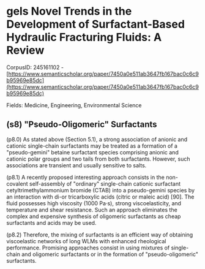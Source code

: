 # gels Novel Trends in the Development of Surfactant-Based Hydraulic Fracturing Fluids: A Review

CorpusID: 245161102 - [https://www.semanticscholar.org/paper/7450a0e511ab3647fb167bac0c6c9b95969e85dc](https://www.semanticscholar.org/paper/7450a0e511ab3647fb167bac0c6c9b95969e85dc)

Fields: Medicine, Engineering, Environmental Science

## (s8) "Pseudo-Oligomeric" Surfactants
(p8.0) As stated above (Section 5.1), a strong association of anionic and cationic single-chain surfactants may be treated as a formation of a "pseudo-gemini" betaine surfactant species comprising anionic and cationic polar groups and two tails from both surfactants. However, such associations are transient and usually sensitive to salts.

(p8.1) A recently proposed interesting approach consists in the non-covalent self-assembly of "ordinary" single-chain cationic surfactant cetyltrimethylammonium bromide (CTAB) into a pseudo-gemini species by an interaction with di-or tricarboxylic acids (citric or maleic acid) [90]. The fluid possesses high viscosity (1000 Pa·s), strong viscoelasticity, and temperature and shear resistance. Such an approach eliminates the complex and expensive synthesis of oligomeric surfactants as cheap surfactants and acids may be used.

(p8.2) Therefore, the mixing of surfactants is an efficient way of obtaining viscoelastic networks of long WLMs with enhanced rheological performance. Promising approaches consist in using mixtures of single-chain and oligomeric surfactants or in the formation of "pseudo-oligomeric" surfactants.
